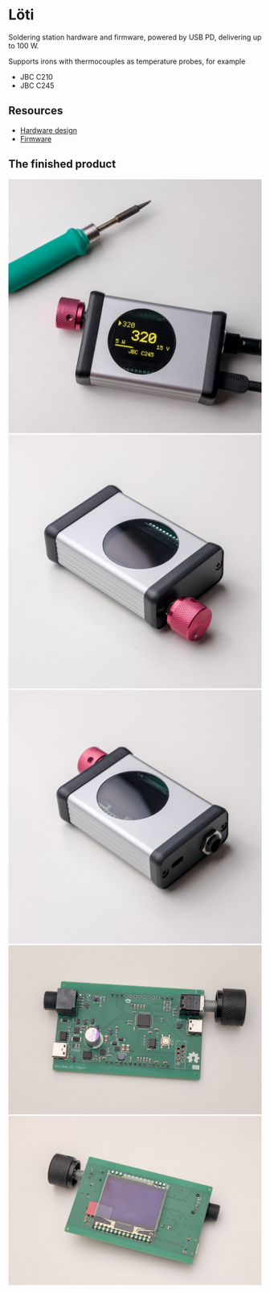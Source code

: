 # Löti

Soldering station hardware and firmware, powered by USB PD, delivering up to 100 W.

Supports irons with thermocouples as temperature probes, for example
- JBC C210
- JBC C245

## Resources

- [Hardware design](./hardware)
- [Firmware](./firmware)

## The finished product

![Active](img/active.jpg "Active")
![Side 1](img/side_1.jpg "Side 1")
![Side 2](img/side_2.jpg "Side 2")
![Back](img/pcb_back.jpg "Back")
![Front](img/pcb_front.jpg "Front")
